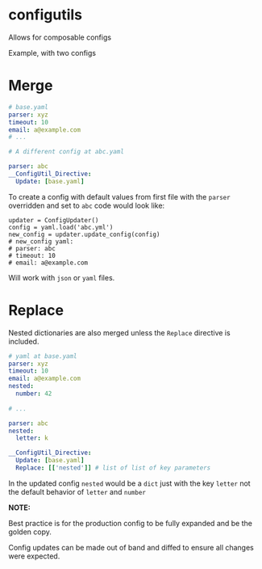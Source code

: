 # configutils

Allows for composable configs

Example, with two configs

# Merge
```yaml
# base.yaml
parser: xyz
timeout: 10
email: a@example.com
# ... 

```

```yaml
# A different config at abc.yaml

parser: abc
__ConfigUtil_Directive:
  Update: [base.yaml] 
```

To create a config with default values from first file with the ```parser``` overridden and set to ```abc``` code would look like:
```
updater = ConfigUpdater()
config = yaml.load('abc.yml')
new_config = updater.update_config(config)
# new_config yaml:
# parser: abc
# timeout: 10
# email: a@example.com

```

Will work with `json` or `yaml` files.

# Replace
Nested dictionaries are also merged unless the `Replace` directive is included.

```yaml
# yaml at base.yaml
parser: xyz
timeout: 10
email: a@example.com
nested:
  number: 42
    
# ... 

```

```yaml
parser: abc
nested:
  letter: k

__ConfigUtil_Directive:
  Update: [base.yaml]
  Replace: [['nested']] # list of list of key parameters 
```

In the updated config `nested` would be a `dict` just with the key `letter` not the default behavior of `letter` and `number`

**NOTE:**

Best practice is for the production config to be fully expanded and be the golden copy.

Config updates can be made out of band and diffed to ensure all changes were expected.

